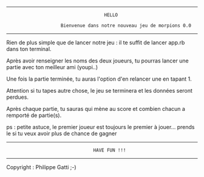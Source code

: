 -----------------------------------------------------------------------------------------
    						            HELLO

   						Bienvenue dans notre nouveau jeu de morpions 0.0

-----------------------------------------------------------------------------------------

Rien de plus simple que de lancer notre jeu : il te suffit de lancer app.rb dans ton terminal.

Après avoir renseigner les noms des deux joueurs, tu pourras lancer une partie avec ton meilleur ami (youpi..)

Une fois la partie terminée, tu auras l'option d'en relancer une en tapant 1.

Attention si tu tapes autre chose, le jeu se terminera et les données seront perdues.

Après chaque partie, tu sauras qui mène au score et combien chacun a remporté de partie(s).

ps : petite astuce, le premier joueur est toujours le premier à jouer... prends le si tu veux avoir plus de chance de gagner

-----------------------------------------------------------------------------------------
									HAVE FUN !!!

-----------------------------------------------------------------------------------------
Copyright : Philippe Gatti ;-)
